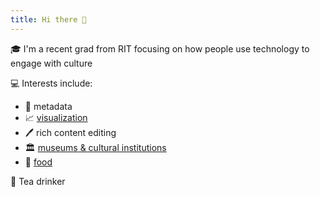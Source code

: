 ```yaml
---
title: Hi there 👋
---
```


<!--
**ct-martin/ct-martin** is a ✨ _special_ ✨ repository because its `README.md` (this file) appears on your GitHub profile.

Here are some ideas to get you started:

- 🔭 I’m currently working on ...
- 🌱 I’m currently learning ...
- 👯 I’m looking to collaborate on ...
- 🤔 I’m looking for help with ...
- 💬 Ask me about ...
- 📫 How to reach me: ...
- 😄 Pronouns: ...
- ⚡ Fun fact: ...
-->

🎓 I'm a recent grad from RIT focusing on how people use technology to engage with culture

💻 Interests include:
* 📑 metadata
* 📈 [visualization](https://ctmartin.me/vis/)
* 🖊️ rich content editing
* 🏛 [museums & cultural institutions](https://ctmartin.me/vis/museums/)
* 🥞 [food](https://ctmartin.me/food/)

🍵 Tea drinker
